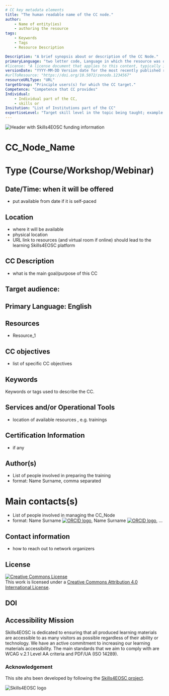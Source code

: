 ```yaml
---
# CC key metadata elements
title: "The human readable name of the CC node."
author: 
    - Name of entity(ies) 
    - authoring the resource
tags: 
    - Keywords
    - Tags 
    - Resource Description

Description: "A brief synopsis about or description of the CC Node."
primaryLanguage: "two letter code, Language in which the resource was originally published or made available."
#license: "A license document that applies to this content, typically indicated by URL"
versionDate: "YYYY-MM-DD Version date for the most recently published resource within the CC node"
#urlToResource: "https://doi.org/10.5072/zenodo.1234567"
resourceURLType: "URL"
targetGroup: "Principle users(s) for which the CC target."
Competence: "Competence that CC provides"
Individual: 
    - Individual part of the CC, 
    - skills or 
Insitution: "List of Institutions part of the CC"
expertiseLevel: "Target skill level in the topic being taught; example values include: beginner, intermediate, advanced"
---
```

![Header with Skills4EOSC funding information](./attachments/header.png)

# CC_Node_Name

# Type (Course/Workshop/Webinar)

## Date/Time: when it will be offered

- put available from date if it is self-paced

## Location

- where it will be available
- physical location
- URL link to resources (and virtual room if online) should lead to the learning Skills4EOSC platform

## CC Description

- what is the main goal/purpose of this CC

## Target audience: 

## Primary Language: English


## Resources

- Resource_1

## CC objectives

- list of specific CC objectives

## Keywords

Keywords or tags used to describe the CC.

<!-- ## Agenda: Training Schedule - Training Structure


| Date/Time | Topic           |
| ----------- | ----------------- |
| timeslot  | training unit 1 |
| timeslot  | training unit 2 |
| timeslot  | coffee break    |
| timeslot  | training unit 3 |
| timeslot  | lunch break     |
| timelsot  | training unit 4 |
| timeslot  | training unit 5 | -->

## Services and/or Operational Tools

- location of available resources , e.g. trainings

## Certification Information

- if any

## Author(s)

- List of people involved in preparing the training
- format: Name Surname, comma separated

# Main contacts(s)

- List of people involved in managing the CC_Node
- format: Name Surname [![ORCID logo](./attachments/orcid_16x16.webp)](https://orcid.org/0123-4561-8999-9999), Name Surname [![ORCID logo](./attachments/orcid_16x16.webp)](https://orcid.org/0123-4561-8999-9999), ...

## Contact information

- how to reach out to network organizers

## License

<a rel="license" href="http://creativecommons.org/licenses/by/4.0/"><img alt="Creative Commons License" style="border-width:0" src="https://i.creativecommons.org/l/by/4.0/88x31.png" /></a><br />This work is licensed under a <a rel="license" href="http://creativecommons.org/licenses/by/4.0/">Creative Commons Attribution 4.0 International License</a>.

## DOI



## Accessibility Mission

Skills4EOSC is dedicated to ensuring that all produced learning materials are accessible to as many visitors as possible regardless of their ability or technology. We have an active commitment to increasing our learning materials accessibility. The main standards that we aim to comply with are WCAG v.2.1 Level AA criteria and PDF/UA (ISO 14289).

### Acknowledgement

This site ahs been developed by following the [Skills4EOSC project](https:www.skills4eosc.eu).

![Skills4EOSC logo](./attachments/skills4eosc.png)
